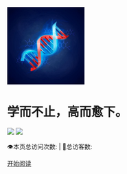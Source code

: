 <div class="cover-main"><img width="180px" src="images/dna.jpg">

<h1 id="blogOfMoving">
<a><span>学而不止，高而愈下。</span></a></h1>



![](https://img.shields.io/badge/version-v2.0.0-green.svg) ![](https://img.shields.io/badge/license-GPL-blue.svg)


<span id="busuanzi_container_site_pv" style="display: inline;">
    👁️本页总访问次数:<span id="busuanzi_value_site_pv"></span> 
</span>
<span id="busuanzi_container_site_uv" style="display: inline;"> 
    | 🧑总访客数: <span id="busuanzi_value_site_uv"></span>
</span>


<a href="#/menu">开始阅读</a></p></div><div class="mask"></div></section>
